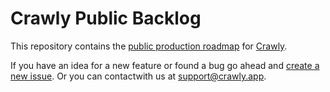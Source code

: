 # Crawly Public Backlog

This repository contains the [public production roadmap](https://github.com/crawly-app/backlog/projects/1) for [Crawly](https://crawly.app).

If you have an idea for a new feature or found a bug go ahead and [create a new issue](https://github.com/crawly-app/backlog/issues/new). Or you can contactwith us at [support@crawly.app](mailto:support@crawly.app).

